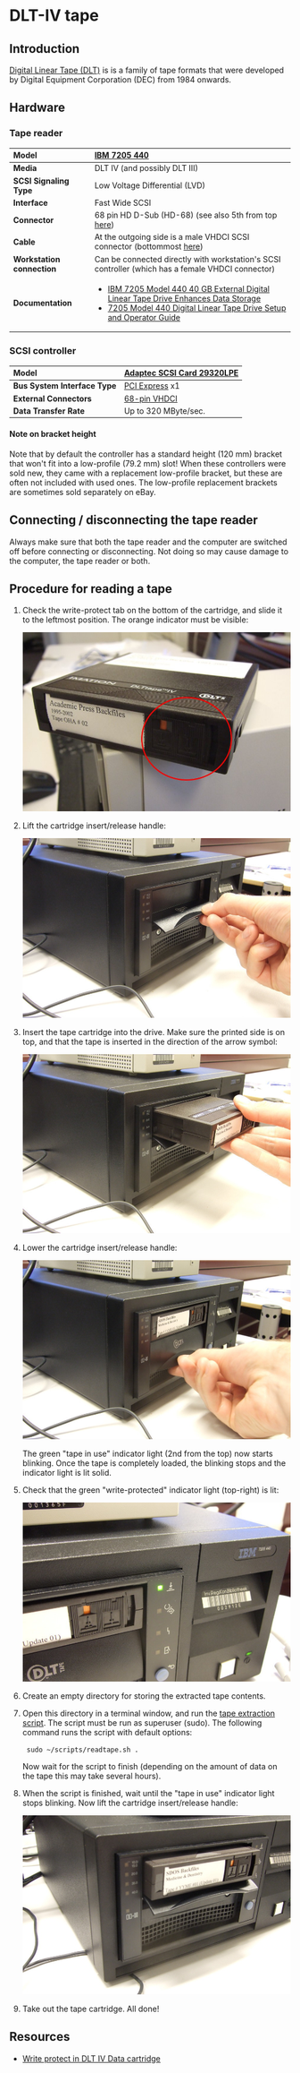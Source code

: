 # DLT-IV tape

## Introduction

[Digital Linear Tape (DLT)](https://www.wikidata.org/wiki/Q1224765) is is a family of tape formats that were developed by Digital Equipment Corporation (DEC) from 1984 onwards.

## Hardware

### Tape reader

|**Model**|[IBM 7205 440](https://web.archive.org/web/20181101132449/https://www-01.ibm.com/common/ssi/cgi-bin/ssialias?infotype=DD&subtype=SM&htmlfid=649/ENUS7205-440)|
|:--|:--|
|**Media**|DLT IV (and possibly DLT III)|
|**SCSI Signaling Type**|Low Voltage Differential (LVD)|
|**Interface**|Fast Wide SCSI|
|**Connector**|68 pin HD D-Sub (HD-68) (see also 5th from top [here](https://web.archive.org/web/20180606154144/http://www.paralan.com/sediff.html))|
|**Cable**|At the outgoing side is a male VHDCI SCSI connector (bottommost [here](https://web.archive.org/web/20180606154144/http://www.paralan.com/sediff.html))|
|**Workstation connection**|Can be connected directly with workstation's SCSI controller (which has a female VHDCI connector)|
|**Documentation**|<ul><li>[IBM 7205 Model 440 40 GB External Digital Linear Tape  Drive  Enhances  Data  Storage](https://web.archive.org/web/20181101131555/https://www-01.ibm.com/common/ssi/rep_ca/2/897/ENUS101-062/ENUS101-062.PDF)</li><li>[7205 Model 440 Digital Linear Tape Drive Setup and Operator Guide](https://web.archive.org/web/20181101132208/http://ps-2.kev009.com/basil.holloway/ALL%20PDF/a4100501.pdf)</li></ul>|

### SCSI controller

|**Model**|[Adaptec SCSI Card 29320LPE](https://web.archive.org/web/20161203082125/https://storage.microsemi.com/en-us/support/scsi/u320/asc-29320lpe/)|
|:--|:--|
|**Bus System Interface Type**|[PCI Express](https://www.wikidata.org/wiki/Q206924) x1|
|**External Connectors**|[68-pin VHDCI](https://www.wikidata.org/wiki/Q4052507)|
|**Data Transfer Rate**|Up to 320 MByte/sec.|

#### Note on bracket height

Note that by default the controller has a standard height (120 mm) bracket that won't fit into a low-profile (79.2 mm) slot! When these controllers were sold new, they came with a replacement low-profile bracket, but these are often not included with used ones. The low-profile replacement brackets are sometimes sold separately on eBay.

## Connecting / disconnecting the tape reader

Always make sure that both the tape reader and the computer are switched off before connecting or disconnecting. Not doing so may cause damage to the computer, the tape reader or both.

## Procedure for reading a tape

1. Check the write-protect tab on the bottom of the cartridge, and slide it to the leftmost position. The orange indicator must be visible:

    ![](./img/dlt-protect.jpg)

2. Lift the cartridge insert/release handle:

    ![](./img/dlt-lift.jpg)

3. Insert the tape cartridge into the drive. Make sure the printed side is on top, and that the tape is inserted in the direction of the arrow symbol:

    ![](./img/dlt-insert.jpg)

4. Lower the cartridge insert/release handle:

    ![](./img/dlt-lower-handle.jpg)

    The green "tape in use" indicator light (2nd from the top) now starts blinking. Once the tape is completely loaded, the blinking stops and the indicator light is lit solid.

5. Check that the green "write-protected" indicator light (top-right) is lit:

    ![](./img/dlt-wp-indicator.jpg)

6. Create an empty directory for storing the extracted tape contents.

7. Open this directory in a terminal window, and run the [tape extraction script](../scripts/readtape.sh). The script must be run as superuser (sudo). The following command runs the script with default options:

        sudo ~/scripts/readtape.sh .

    Now wait for the script to finish (depending on the amount of data on the tape this may take several hours).

10. When the script is finished, wait until the "tape in use" indicator light stops blinking. Now lift the cartridge insert/release handle:

    ![](./img/dlt-unloaded.jpg)

11. Take out the tape cartridge. All done!


## Resources

- [Write protect in DLT IV Data cartridge](https://web.archive.org/web/20181031154114/https://community.hpe.com/t5/StoreEver-Tape-Storage/Write-protect-in-DLT-IV-Data-cartridge/td-p/129718https://community.hpe.com/t5/StoreEver-Tape-Storage/Write-protect-in-DLT-IV-Data-cartridge/td-p/129718)
